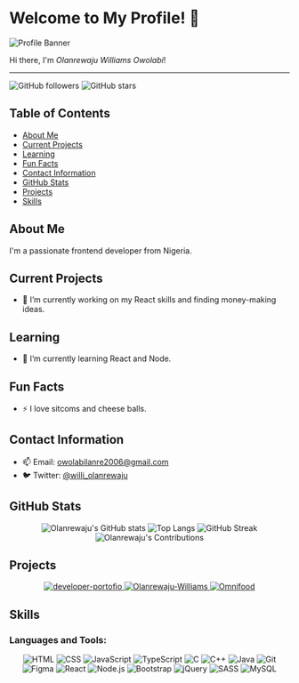 # Welcome to My Profile! 👋

![Profile Banner](https://imgur.com/a/z69ms3J)

Hi there, I'm _Olanrewaju Williams Owolabi_!

---

![GitHub followers](https://img.shields.io/github/followers/lanre647?label=Follow&style=social)
![GitHub stars](https://img.shields.io/github/stars/lanre647?affiliations=OWNER%2CCOLLABORATOR&style=social)

## Table of Contents

- [About Me](#about-me)
- [Current Projects](#current-projects)
- [Learning](#learning)
- [Fun Facts](#fun-facts)
- [Contact Information](#contact-information)
- [GitHub Stats](#github-stats)
- [Projects](#projects)
- [Skills](#skills)

## About Me

I'm a passionate frontend developer from Nigeria.

## Current Projects

- 🔭 I’m currently working on my React skills and finding money-making ideas.

## Learning

- 🌱 I’m currently learning React and Node.

## Fun Facts

- ⚡ I love sitcoms and cheese balls.

## Contact Information

- 📫 Email: [owolabilanre2006@gmail.com](mailto:owolabilanre2006@gmail.com)
- 🐦 Twitter: [@willi_olanrewaju](https://twitter.com/willi_olanrewaju)

## GitHub Stats

<p align="center">
  <img src="https://github-readme-stats.vercel.app/api?username=lanre647&show_icons=true&theme=radical" alt="Olanrewaju's GitHub stats" />
  <img src="https://github-readme-stats.vercel.app/api/top-langs/?username=lanre647&layout=compact&theme=radical" alt="Top Langs" />
  <img src="https://github-readme-streak-stats.herokuapp.com/?user=lanre647&theme=radical" alt="GitHub Streak" />
  <img src="https://github-contributor-stats.vercel.app/api?username=lanre647&limit=5&theme=radical&combine_all_yearly_contributions=true" alt="Olanrewaju's Contributions" />
</p>

## Projects

<p align="center">
  <a href="https://github.com/lanre647/developer-portofio">
    <img src="https://img.shields.io/static/v1?label=Project&message=developer-portofio&color=brightgreen&style=for-the-badge&logo=github" alt="developer-portofio" />
  </a>
  <a href="https://github.com/lanre647/Olanrewaju-Williams-">
    <img src="https://img.shields.io/static/v1?label=Project&message=Olanrewaju-Williams&color=blue&style=for-the-badge&logo=github" alt="Olanrewaju-Williams" />
  </a>
  <a href="https://github.com/lanre647/Omnifood">
    <img src="https://img.shields.io/static/v1?label=Project&message=Omnifood&color=orange&style=for-the-badge&logo=github" alt="Omnifood" />
  </a>
</p>

## Skills

### Languages and Tools:

<p align="center">
  <img src="https://img.shields.io/badge/HTML5-E34F26?style=for-the-badge&logo=html5&logoColor=white" alt="HTML" />
  <img src="https://img.shields.io/badge/CSS3-1572B6?style=for-the-badge&logo=css3&logoColor=white" alt="CSS" />
  <img src="https://img.shields.io/badge/JavaScript-F7DF1E?style=for-the-badge&logo=javascript&logoColor=black" alt="JavaScript" />
  <img src="https://img.shields.io/badge/TypeScript-007ACC?style=for-the-badge&logo=typescript&logoColor=white" alt="TypeScript" />
  <img src="https://img.shields.io/badge/C-A8B9CC?style=for-the-badge&logo=c&logoColor=white" alt="C" />
  <img src="https://img.shields.io/badge/C++-00599C?style=for-the-badge&logo=cplusplus&logoColor=white" alt="C++" />
  <img src="https://img.shields.io/badge/Java-007396?style=for-the-badge&logo=java&logoColor=white" alt="Java" />
  <img src="https://img.shields.io/badge/Git-F05032?style=for-the-badge&logo=git&logoColor=white" alt="Git" />
  <img src="https://img.shields.io/badge/Figma-F24E1E?style=for-the-badge&logo=figma&logoColor=white" alt="Figma" />
  <img src="https://img.shields.io/badge/React-61DAFB?style=for-the-badge&logo=react&logoColor=black" alt="React" />
  <img src="https://img.shields.io/badge/Node.js-339933?style=for-the-badge&logo=nodedotjs&logoColor=white" alt="Node.js" />
  <img src="https://img.shields.io/badge/Bootstrap-563D7C?style=for-the-badge&logo=bootstrap&logoColor=white" alt="Bootstrap" />
  <img src="https://img.shields.io/badge/jQuery-0769AD?style=for-the-badge&logo=jquery&logoColor=white" alt="jQuery" />
  <img src="https://img.shields.io/badge/Sass-CC6699?style=for-the-badge&logo=sass&logoColor=white" alt="SASS" />
  <img src="https://img.shields.io/badge/MySQL-4479A1?style=for-the-badge&logo=mysql&logoColor=white" alt="MySQL" />
</p>
